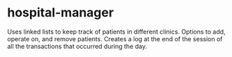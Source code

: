# hospital-manager

Uses linked lists to keep track of patients in different clinics.
Options to add, operate on, and remove patients.
Creates a log at the end of the session of all the transactions that occurred during the day.
